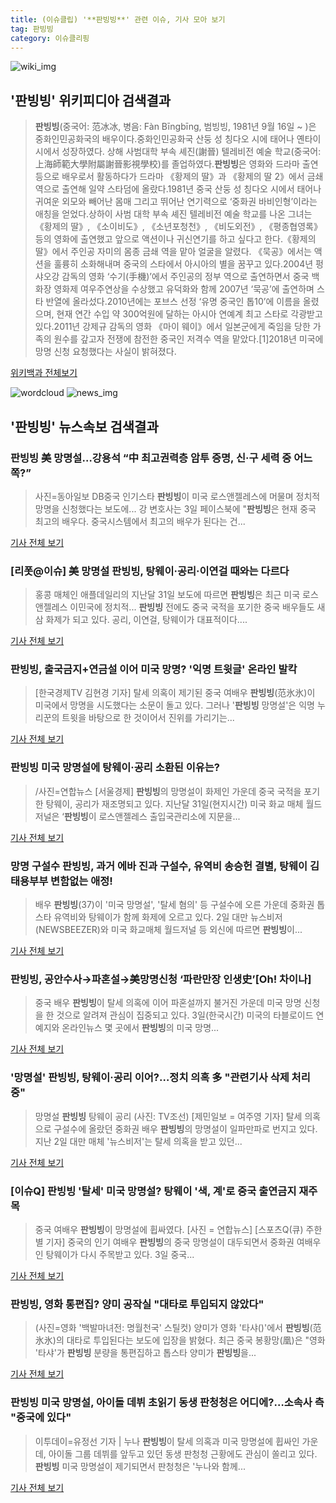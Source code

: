 ```yaml
---
title: (이슈클립) '**판빙빙**' 관련 이슈, 기사 모아 보기
tag: 판빙빙
category: 이슈클리핑
---
```

![wiki_img](https://user-images.githubusercontent.com/42597476/44503234-41136a80-a6d0-11e8-9071-6fc6418eafe4.png)
## **'**판빙빙**'** 위키피디아 검색결과
>**판빙빙**(중국어: 范冰冰, 병음: Fàn Bīngbīng, 범빙빙, 1981년 9월 16일 ~ )은 중화인민공화국의 배우이다.중화인민공화국 산둥 성 칭다오 시에 태어나 옌타이 시에서 성장하였다. 상해 사범대학 부속 셰진(謝晉) 텔레비전 예술 학교(중국어: 上海師範大學附屬謝晉影視學校)를 졸업하였다.**판빙빙**은 영화와 드라마 출연 등으로 배우로서 활동하다가 드라마 《황제의 딸》과 《황제의 딸 2》에서 금쇄 역으로 출연해 일약 스타덤에 올랐다.1981년 중국 산둥 성 칭다오 시에서 태어나 귀여운 외모와 빼어난 몸매 그리고 뛰어난 연기력으로 ‘중화권 바비인형’이라는 애칭을 얻었다.상하이 사범 대학 부속 셰진 텔레비전 예술 학교를 나온 그녀는 《황제의 딸》, 《소이비도》, 《소년포청천》, 《비도외전》, 《평종협영록》 등의 영화에 출연했고 앞으로 액션이나 귀신연기를 하고 싶다고 한다.《황제의 딸》에서 주인공 자미의 몸종 금쇄 역을 맡아 얼굴을 알렸다. 《묵공》에서는 액션을 훌륭히 소화해내며 중국의 스타에서 아시아의 별을 꿈꾸고 있다.2004년 펑샤오강 감독의 영화 ‘수기(手機)’에서 주인공의 정부 역으로 출연하면서 중국 백화장 영화제 여우주연상을 수상했고 유덕화와 함께 2007년 ‘묵공’에 출연하며 스타 반열에 올라섰다.2010년에는 포브스 선정 ‘유명 중국인 톱10’에 이름을 올렸으며, 현재 연간 수입 약 300억원에 달하는 아시아 연예계 최고 스타로 각광받고 있다.2011년 강제규 감독의 영화 《마이 웨이》에서 일본군에게 죽임을 당한 가족의 원수를 갚고자 전쟁에 참전한 중국인 저격수 역을 맡았다.[1]2018년 미국에 망명 신청 요청했다는 사실이 밝혀졌다.

<a href="https://ko.wikipedia.org/wiki/판빙빙" target="_blank">위키백과 전체보기</a>

![wordcloud](https://s3.ap-northeast-2.amazonaws.com/lyrics101-wordcloud/2018-09-03-1535967714.png)
![news_img](https://user-images.githubusercontent.com/42597476/44507050-1206f400-a6e4-11e8-8d98-7ffbfebb353f.png)
## **'**판빙빙**'** 뉴스속보 검색결과
### **판빙빙** 美 망명설…강용석 “中 최고권력층 암투 증명, 신·구 세력 중 어느쪽?”

>사진=동아일보 DB중국 인기스타 **판빙빙**이 미국 로스앤젤레스에 머물며 정치적 망명을 신청했다는 보도에... 강 변호사는 3일 페이스북에 "**판빙빙**은 현재 중국 최고의 배우다. 중국시스템에서 최고의 배우가 된다는 건...

<a href="http://news.donga.com/3/all/20180903/91813758/2" target="_blank">기사 전체 보기</a>

### [리폿@이슈] 美 망명설 **판빙빙**, 탕웨이·공리·이연걸 때와는 다르다

>홍콩 매체인 애플데일리의 지난달 31일 보도에 따르면 **판빙빙**은 최근 미국 로스앤젤레스 이민국에 정치적... **판빙빙** 전에도 중국 국적을 포기한 중국 배우들도 새삼 화제가 되고 있다. 공리, 이연걸, 탕웨이가 대표적이다....

<a href="http://www.tvreport.co.kr/?c=news&m=newsview&idx=1077978" target="_blank">기사 전체 보기</a>

### **판빙빙**, 출국금지+연금설 이어 미국 망명? '익명 트윗글' 온라인 발칵

>[한국경제TV 김현경 기자] 탈세 의혹이 제기된 중국 여배우 **판빙빙**(范氷氷)이 미국에서 망명을 시도했다는 소문이 돌고 있다. 그러나 '**판빙빙** 망명설'은 익명 누리꾼의 트윗을 바탕으로 한 것이어서 진위를 가리기는...

<a href="http://news.wowtv.co.kr/NewsCenter/News/Read?articleId=A201809030449&t=NN" target="_blank">기사 전체 보기</a>

### **판빙빙** 미국 망명설에 탕웨이·공리 소환된 이유는?

>/사진=연합뉴스 [서울경제] **판빙빙**의 망명설이 화제인 가운데 중국 국적을 포기한 탕웨이, 공리가 재조명되고 있다. 지난달 31일(현지시간) 미국 화교 매체 월드저널은 ‘**판빙빙**이 로스앤젤레스 출입국관리소에 지문을...

<a href="http://www.sedaily.com/NewsView/1S4HRW761V" target="_blank">기사 전체 보기</a>

### 망명 구설수 **판빙빙**, 과거 에바 진과 구설수, 유역비 송승헌 결별, 탕웨이 김태용부부 변함없는 애정!

>배우 **판빙빙**(37)이 '미국 망명설', '탈세 혐의' 등 구설수에 오른 가운데 중화권 톱스타 유역비와 탕웨이가 함께 화제에 오르고 있다. 2일 대만 뉴스비저(NEWSBEEZER)와 미국 화교매체 월드저널 등 외신에 따르면 **판빙빙**이...

<a href="http://www.newsfarm.co.kr/news/articleView.html?idxno=38691" target="_blank">기사 전체 보기</a>

### **판빙빙**, 공안수사→파혼설→美망명신청 ‘파란만장 인생史’[Oh! 차이나]

>중국 배우 **판빙빙**이 탈세 의혹에 이어 파혼설까지 불거진 가운데 미국 망명 신청을 한 것으로 알려져 관심이 집중되고 있다. 3일(한국시간) 미국의 타블로이드 연예지와 온라인뉴스 몇 곳에서 **판빙빙**의 미국 망명...

<a href="http://www.osen.co.kr/article/G1110981136" target="_blank">기사 전체 보기</a>

### '망명설' **판빙빙**, 탕웨이·공리 이어?…정치 의혹 多 "관련기사 삭제 처리 중"

>망명설 **판빙빙** 탕웨이 공리 (사진: TV조선) [제민일보 = 여주영 기자] 탈세 의혹으로 구설수에 올랐던 중화권 배우 **판빙빙**의 망명설이 일파만파로 번지고 있다. 지난 2일 대만 매체 '뉴스비저'는 탈세 의혹을 받고 있던...

<a href="http://www.jemin.com/news/articleView.html?idxno=536554" target="_blank">기사 전체 보기</a>

### [이슈Q] **판빙빙** '탈세' 미국 망명설? 탕웨이 '색, 계'로 중국 출연금지 재주목

>중국 여배우 **판빙빙**이 망명설에 휩싸였다. [사진 = 연합뉴스] [스포츠Q(큐) 주한별 기자] 중국의 인기 여배우 **판빙빙**의 중국 망명설이 대두되면서 중화권 여배우인 탕웨이가 다시 주목받고 있다.   3일 중국...

<a href="http://www.sportsq.co.kr/news/articleView.html?idxno=301267" target="_blank">기사 전체 보기</a>

### **판빙빙**, 영화 통편집? 양미 공작실 "대타로 투입되지 않았다"

>(사진=영화 '백발마녀전: 명월천국' 스틸컷) 양미가 영화 '타샤()'에서 **판빙빙**(范氷氷)의 대타로 투입된다는 보도에 입장을 밝혔다. 최근 중국 봉황망(凰)은 "영화 '타샤'가 **판빙빙** 분량을 통편집하고 톱스타 양미가 **판빙빙**을...

<a href="http://www.anewsa.com/detail.php?number=1365574&thread=07r05" target="_blank">기사 전체 보기</a>

### **판빙빙** 미국 망명설, 아이돌 데뷔 초읽기 동생 판청청은 어디에?…소속사 측 "중국에 있다"

>이투데이=유정선 기자 | 누나 **판빙빙**이 탈세 의혹과 미국 망명설에 휩싸인 가운데, 아이돌 그룹 데뷔를 앞두고 있던 동생 판청청 근황에도 관심이 쏠리고 있다. **판빙빙** 미국 망명설이 제기되면서 판청청은 '누나와 함께...

<a href="http://www.etoday.co.kr/news/section/newsview.php?idxno=1659316" target="_blank">기사 전체 보기</a>


